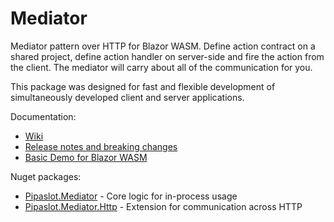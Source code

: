 # Mediator

Mediator pattern over HTTP for Blazor WASM.
Define action contract on a shared project, define action handler on server-side and fire the action from the client. The mediator will carry about
all of the communication for you.

This package was designed for fast and flexible development of simultaneously developed client and server applications.

Documentation:

- [Wiki](https://github.com/pipaslot/Mediator/wiki)
- [Release notes and breaking changes](https://github.com/pipaslot/Mediator/wiki/Release-notes-and-breaking-changes)
- [Basic Demo for Blazor WASM](https://github.com/pipaslot/Mediator/wiki/1.2.-Example-for-client-server-application(Blazor-WASM)-usage)

Nuget packages:

- [Pipaslot.Mediator](https://www.nuget.org/packages/Pipaslot.Mediator/) - Core logic for in-process usage
- [Pipaslot.Mediator.Http](https://www.nuget.org/packages/Pipaslot.Mediator.Http/) - Extension for communication across HTTP
